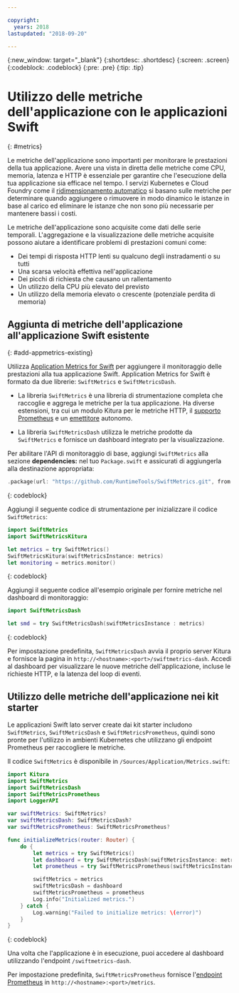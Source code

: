 ```yaml
---

copyright:
  years: 2018
lastupdated: "2018-09-20"

---
```


{:new_window: target="_blank"}
{:shortdesc: .shortdesc}
{:screen: .screen}
{:codeblock: .codeblock}
{:pre: .pre}
{:tip: .tip}

# Utilizzo delle metriche dell'applicazione con le applicazioni Swift
{: #metrics}

Le metriche dell'applicazione sono importanti per monitorare le prestazioni della tua applicazione. Avere una vista in diretta delle metriche come CPU, memoria, latenza e HTTP è essenziale per garantire che l'esecuzione della tua applicazione sia efficace nel tempo. I servizi Kubernetes e Cloud Foundry come il [ridimensionamento automatico](/docs/services/Auto-Scaling/index.html) si basano sulle metriche per determinare quando aggiungere o rimuovere in modo dinamico le istanze in base al carico ed eliminare le istanze che non sono più necessarie per mantenere bassi i costi.

Le metriche dell'applicazione sono acquisite come dati delle serie temporali. L'aggregazione e la visualizzazione delle metriche acquisite possono aiutare a identificare problemi di prestazioni comuni come:

* Dei tempi di risposta HTTP lenti su qualcuno degli instradamenti o su tutti
* Una scarsa velocità effettiva nell'applicazione
* Dei picchi di richiesta che causano un rallentamento
* Un utilizzo della CPU più elevato del previsto 
* Un utilizzo della memoria elevato o crescente (potenziale perdita di memoria)

## Aggiunta di metriche dell'applicazione all'applicazione Swift esistente
{: #add-appmetrics-existing}

Utilizza [Application Metrics for Swift](https://developer.ibm.com/swift/monitoring-diagnostics/application-metrics-for-swift/) per aggiungere il monitoraggio delle prestazioni alla tua applicazione Swift. Application Metrics for Swift è formato da due librerie: `SwiftMetrics` e `SwiftMetricsDash`.

* La libreria `SwiftMetrics` è una libreria di strumentazione completa che raccoglie e aggrega le metriche per la tua applicazione. Ha diverse estensioni, tra cui un modulo Kitura per le metriche HTTP, il [supporto Prometheus](https://github.com/RuntimeTools/SwiftMetrics#prometheus-support) e un [emettitore](https://github.com/RuntimeTools/SwiftMetrics#application-metrics-for-swift-agent) autonomo.

* La libreria `SwiftMetricsDash` utilizza le metriche prodotte da `SwiftMetrics` e fornisce un dashboard integrato per la visualizzazione.

Per abilitare l'API di monitoraggio di base, aggiungi `SwiftMetrics` alla sezione **dependencies:** nel tuo `Package.swift` e assicurati di aggiungerla alla destinazione appropriata:
```swift
.package(url: "https://github.com/RuntimeTools/SwiftMetrics.git", from: "2.4.0")
```
{: codeblock}

Aggiungi il seguente codice di strumentazione per inizializzare il codice `SwiftMetrics`:
```swift
import SwiftMetrics
import SwiftMetricsKitura

let metrics = try SwiftMetrics()
SwiftMetricsKitura(swiftMetricsInstance: metrics)
let monitoring = metrics.monitor()
```
{: codeblock}

Aggiungi il seguente codice all'esempio originale per fornire metriche nel dashboard di monitoraggio:
```swift
import SwiftMetricsDash

let smd = try SwiftMetricsDash(swiftMetricsInstance : metrics)
```  
{: codeblock}

Per impostazione predefinita, `SwiftMetricsDash` avvia il proprio server Kitura e fornisce la pagina in `http://<hostname>:<port>/swiftmetrics-dash`. Accedi al dashboard per visualizzare le nuove metriche dell'applicazione, incluse le richieste HTTP, e la latenza del loop di eventi.

## Utilizzo delle metriche dell'applicazione nei kit starter

Le applicazioni Swift lato server create dai kit starter includono `SwiftMetrics`, `SwiftMetricsDash` e `SwiftMetricsPrometheus`, quindi sono pronte per l'utilizzo in ambienti Kubernetes che utilizzano gli endpoint Prometheus per raccogliere le metriche.

Il codice `SwiftMetrics` è disponibile in `/Sources/Application/Metrics.swift`:
```swift
import Kitura
import SwiftMetrics
import SwiftMetricsDash
import SwiftMetricsPrometheus
import LoggerAPI

var swiftMetrics: SwiftMetrics?
var swiftMetricsDash: SwiftMetricsDash?
var swiftMetricsPrometheus: SwiftMetricsPrometheus?

func initializeMetrics(router: Router) {
    do {
        let metrics = try SwiftMetrics()
        let dashboard = try SwiftMetricsDash(swiftMetricsInstance: metrics, endpoint: router)
        let prometheus = try SwiftMetricsPrometheus(swiftMetricsInstance: metrics, endpoint: router)

        swiftMetrics = metrics
        swiftMetricsDash = dashboard
        swiftMetricsPrometheus = prometheus
        Log.info("Initialized metrics.")
    } catch {
        Log.warning("Failed to initialize metrics: \(error)")
    }
}
```
{: codeblock}

Una volta che l'applicazione è in esecuzione, puoi accedere al dashboard utilizzando l'endpoint `/swiftmetrics-dash`.

Per impostazione predefinita, `SwiftMetricsPrometheus` fornisce l'[endpoint Prometheus](https://prometheus.io/) in `http://<hostname>:<port>/metrics`.
